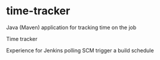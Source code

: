 # time-tracker
Java (Maven) application for tracking time on the job

Time tracker

Experience for Jenkins polling SCM trigger a build schedule
